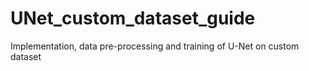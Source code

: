 # UNet_custom_dataset_guide
Implementation, data pre-processing and training of U-Net on custom dataset
